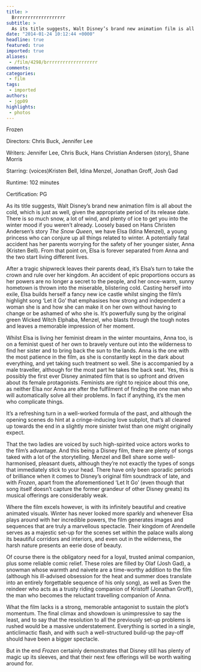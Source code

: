```yaml
---
title: >
  Brrrrrrrrrrrrrrrrrrr
subtitle: >
  As its title suggests, Walt Disney’s brand new animation film is all about the cold, which is just as well, given the appropriate period of its release date.
date: "2014-01-24 10:12:44 +0000"
headline: true
featured: true
imported: true
aliases:
 - /film/4298/brrrrrrrrrrrrrrrrrrr
comments:
categories:
 - film
tags:
 - imported
authors:
 - jgp09
highlights:
 - photos
---
```


Frozen

Directors: Chris Buck, Jennifer Lee

Writers: Jennifer Lee, Chris Buck, Hans Christian Andersen (story), Shane Morris

Starring: (voices)Kristen Bell, Idina Menzel, Jonathan Groff, Josh Gad

Runtime: 102 minutes

Certification: PG

As its title suggests, Walt Disney’s brand new animation film is all about the cold, which is just as well, given the appropriate period of its release date. There is so much snow, a lot of wind, and plenty of ice to get you into the winter mood if you weren’t already. Loosely based on Hans Christen Andersen’s story _The Snow Queen_, we have Elsa (Idina Menzel), a young princess who can conjure up all things related to winter. A potentially fatal accident has her parents worrying for the safety of her younger sister, Anna (Kristen Bell). From that point on, Elsa is forever separated from Anna and the two start living different lives.

After a tragic shipwreck leaves their parents dead, it’s Elsa’s turn to take the crown and rule over her kingdom. An accident of epic proportions occurs as her powers are no longer a secret to the people, and her once-warm, sunny hometown is thrown into the miserable, blistering cold. Casting herself into exile, Elsa builds herself a fancy new ice castle whilst singing the film’s highlight song ‘Let it Go’ that emphasises how strong and independent a woman she is and how she can make it on her own without having to change or be ashamed of who she is. It’s powerfully sung by the original green Wicked Witch Elphaba, Menzel, who blasts through the tough notes and leaves a memorable impression of her moment.

Whilst Elsa is living her feminist dream in the winter mountains, Anna too, is on a feminist quest of her own to bravely venture out into the wilderness to find her sister and to bring back the sun to the lands. Anna is the one with the most patience in the film, as she is constantly kept in the dark about everything, and yet taking such treatment so well. She is accompanied by a male traveller, although for the most part he takes the back seat. Yes, this is possibly the first ever Disney animated film that is so upfront and driven about its female protagonists. Feminists are right to rejoice about this one, as neither Elsa nor Anna are after the fulfilment of finding the one man who will automatically solve all their problems. In fact if anything, it’s the men who complicate things.

It’s a refreshing turn in a well-worked formula of the past, and although the opening scenes do hint at a cringe-inducing love subplot, that’s all cleared up towards the end in a slightly more sinister twist than one might originally expect.

That the two ladies are voiced by such high-spirited voice actors works to the film’s advantage. And this being a Disney film, there are plenty of songs taked with a lot of the storytelling. Menzel and Bell share some well-harmonised, pleasant duets, although they’re not exactly the types of songs that immediately stick to your head. There have only been sporadic periods of brilliance when it comes to Disney’s original film soundtrack of late, and with _Frozen_, apart from the aforementioned ‘Let It Go’ (even though that song itself doesn’t capture the former grandeur of other Disney greats) its musical offerings are considerably weak.

Where the film excels however, is with its infinitely beautiful and creative animated visuals. Winter has never looked more sparkly and whenever Elsa plays around with her incredible powers, the film generates images and sequences that are truly a marvellous spectacle. Their kingdom of Arendelle serves as a majestic set-up for the scenes set within the palace walls along its beautiful corridors and interiors, and even out in the wilderness, the harsh nature presents an eerie dose of beauty.

Of course there is the obligatory need for a loyal, trusted animal companion, plus some reliable comic relief. These roles are filled by Olaf (Josh Gad), a snowman whose warmth and naivete are a time-worthy addition to the film (although his ill-advised obsession for the heat and summer does translate into an entirely forgettable sequence of his only song), as well as Sven the reindeer who acts as a trusty riding companion of Kristoff (Jonathan Groff), the man who becomes the reluctant travelling companion of Anna.

What the film lacks is a strong, memorable antagonist to sustain the plot’s momentum. The final climax and showdown is unimpressive to say the least, and to say that the resolution to all the previously set-up problems is rushed would be a massive understatement. Everything is sorted in a single, anticlimactic flash, and with such a well-structured build-up the pay-off should have been a bigger spectacle.

But in the end _Frozen_ certainly demonstrates that Disney still has plenty of magic up its sleeves, and that their next few offerings will be worth waiting around for.
